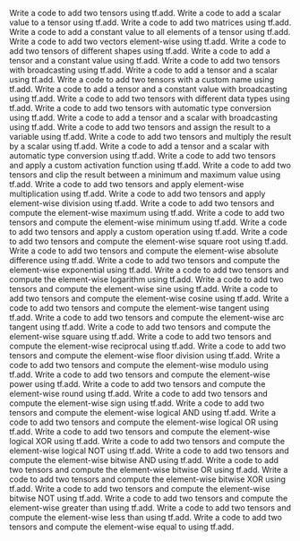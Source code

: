 Write a code to add two tensors using tf.add.
Write a code to add a scalar value to a tensor using tf.add.
Write a code to add two matrices using tf.add.
Write a code to add a constant value to all elements of a tensor using tf.add.
Write a code to add two vectors element-wise using tf.add.
Write a code to add two tensors of different shapes using tf.add.
Write a code to add a tensor and a constant value using tf.add.
Write a code to add two tensors with broadcasting using tf.add.
Write a code to add a tensor and a scalar using tf.add.
Write a code to add two tensors with a custom name using tf.add.
Write a code to add a tensor and a constant value with broadcasting using tf.add.
Write a code to add two tensors with different data types using tf.add.
Write a code to add two tensors with automatic type conversion using tf.add.
Write a code to add a tensor and a scalar with broadcasting using tf.add.
Write a code to add two tensors and assign the result to a variable using tf.add.
Write a code to add two tensors and multiply the result by a scalar using tf.add.
Write a code to add a tensor and a scalar with automatic type conversion using tf.add.
Write a code to add two tensors and apply a custom activation function using tf.add.
Write a code to add two tensors and clip the result between a minimum and maximum value using tf.add.
Write a code to add two tensors and apply element-wise multiplication using tf.add.
Write a code to add two tensors and apply element-wise division using tf.add.
Write a code to add two tensors and compute the element-wise maximum using tf.add.
Write a code to add two tensors and compute the element-wise minimum using tf.add.
Write a code to add two tensors and apply a custom operation using tf.add.
Write a code to add two tensors and compute the element-wise square root using tf.add.
Write a code to add two tensors and compute the element-wise absolute difference using tf.add.
Write a code to add two tensors and compute the element-wise exponential using tf.add.
Write a code to add two tensors and compute the element-wise logarithm using tf.add.
Write a code to add two tensors and compute the element-wise sine using tf.add.
Write a code to add two tensors and compute the element-wise cosine using tf.add.
Write a code to add two tensors and compute the element-wise tangent using tf.add.
Write a code to add two tensors and compute the element-wise arc tangent using tf.add.
Write a code to add two tensors and compute the element-wise square using tf.add.
Write a code to add two tensors and compute the element-wise reciprocal using tf.add.
Write a code to add two tensors and compute the element-wise floor division using tf.add.
Write a code to add two tensors and compute the element-wise modulo using tf.add.
Write a code to add two tensors and compute the element-wise power using tf.add.
Write a code to add two tensors and compute the element-wise round using tf.add.
Write a code to add two tensors and compute the element-wise sign using tf.add.
Write a code to add two tensors and compute the element-wise logical AND using tf.add.
Write a code to add two tensors and compute the element-wise logical OR using tf.add.
Write a code to add two tensors and compute the element-wise logical XOR using tf.add.
Write a code to add two tensors and compute the element-wise logical NOT using tf.add.
Write a code to add two tensors and compute the element-wise bitwise AND using tf.add.
Write a code to add two tensors and compute the element-wise bitwise OR using tf.add.
Write a code to add two tensors and compute the element-wise bitwise XOR using tf.add.
Write a code to add two tensors and compute the element-wise bitwise NOT using tf.add.
Write a code to add two tensors and compute the element-wise greater than using tf.add.
Write a code to add two tensors and compute the element-wise less than using tf.add.
Write a code to add two tensors and compute the element-wise equal to using tf.add.